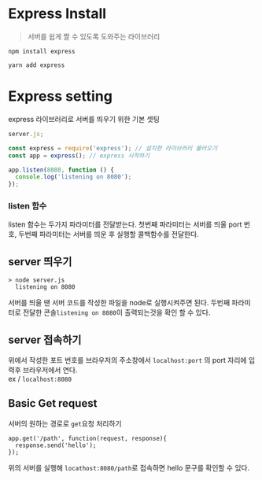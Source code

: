 # Express Install

> 서버를 쉽게 짤 수 있도록 도와주는 라이브러리

```
npm install express
```

```
yarn add express
```

# Express setting

express 라이브러리로 서버를 띄우기 위한 기본 셋팅

```js
server.js;

const express = require('express'); // 설치한 라이브러리 불러오기
const app = express(); // express 시작하기

app.listen(8080, function () {
  console.log('listening on 8080');
});
```

### listen 함수

listen 함수는 두가지 파라미터를 전달받는다. 첫번째 파라미터는 서버를 띄울 port 번호, 두번째 파라미터는 서버를 띄운 후 실행할 콜백함수를 전달한다.

## server 띄우기

```
> node server.js
  listening on 8080
```

서버를 띄울 땐 서버 코드를 작성한 파일을 node로 실행시켜주면 된다. 두번째 파라미터로 전달한 콘솔`listening on 8080`이 출력되는것을 확인 할 수 있다.

## server 접속하기

위에서 작성한 포트 번호를 브라우저의 주소창에서 `localhost:port` 의 port 자리에 입력후 브라우저에서 연다.  
ex / `localhost:8080`

## Basic Get request

서버의 원하는 경로로 `get`요청 처리하기

```
app.get('/path', function(request, response){
  response.send('hello');
});
```

위의 서버를 실행해 `locathost:8080/path`로 접속하면 hello 문구를 확인할 수 있다.
